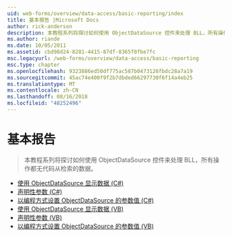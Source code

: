 ```yaml
---
uid: web-forms/overview/data-access/basic-reporting/index
title: 基本报告 |Microsoft Docs
author: rick-anderson
description: 本教程系列将探讨如何使用 ObjectDataSource 控件来处理 BLL，所有操作都无代码从检索的数据。
ms.author: riande
ms.date: 10/05/2011
ms.assetid: cbd98d24-8281-4415-87df-8365f0fbe7fc
msc.legacyurl: /web-forms/overview/data-access/basic-reporting
msc.type: chapter
ms.openlocfilehash: 9323886ed50df775ac587b0473126fbdc28a7a19
ms.sourcegitcommit: 45ac74e400f9f2b7dbded66297730f6f14a4eb25
ms.translationtype: MT
ms.contentlocale: zh-CN
ms.lasthandoff: 08/16/2018
ms.locfileid: "48252496"
---
```

<a name="basic-reporting"></a>基本报告
====================
> 本教程系列将探讨如何使用 ObjectDataSource 控件来处理 BLL，所有操作都无代码从检索的数据。


- [使用 ObjectDataSource 显示数据 (C#)](displaying-data-with-the-objectdatasource-cs.md)
- [声明性参数 (C#)](declarative-parameters-cs.md)
- [以编程方式设置 ObjectDataSource 的参数值 (C#)](programmatically-setting-the-objectdatasource-s-parameter-values-cs.md)
- [使用 ObjectDataSource 显示数据 (VB)](displaying-data-with-the-objectdatasource-vb.md)
- [声明性参数 (VB)](declarative-parameters-vb.md)
- [以编程方式设置 ObjectDataSource 的参数值 (VB)](programmatically-setting-the-objectdatasource-s-parameter-values-vb.md)
